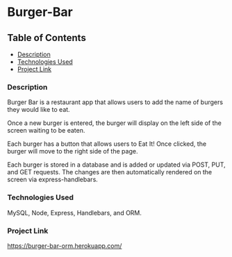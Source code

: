 # Burger-Bar

## Table of Contents
* [Description](#description)
* [Technologies Used](#technologies-used)
* [Project Link](#project-Link)


### Description 

Burger Bar is a restaurant app that allows users to add the name of burgers they 
would like to eat. 

Once a new burger is entered, the burger will display on the left side of the screen
waiting to be eaten. 

Each burger has a button that allows users to Eat It! Once clicked, the burger will move
to the right side of the page. 

Each burger is stored in a database and is added or updated via POST, PUT, and GET
requests. The changes are then automatically rendered on the screen via express-handlebars. 


### Technologies Used
MySQL, Node, Express, Handlebars, and ORM.

### Project Link
https://burger-bar-orm.herokuapp.com/
